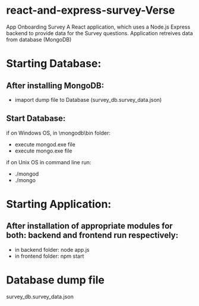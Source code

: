 # react-and-express-survey-Verse
App Onboarding Survey
A React application, which uses a Node.js Express backend to provide data for the Survey questions.
Application retreives data from database (MongoDB)


# Starting Database:
## After installing MongoDB:
- imaport dump file to Database (survey_db.survey_data.json)

## Start Database:
if on Windows OS, in \mongodb\bin folder:
 - execute mongod.exe file
 - execute mongo.exe file

if on Unix OS in command line run:
 - ./mongod
 - ./mongo


# Starting Application:
## After installation of appropriate modules for both: backend and frontend run respectively:
- in backend folder:
  node app.js
- in frontend folder:
  npm start

# Database dump file
survey_db.survey_data.json
